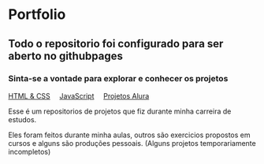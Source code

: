 # Portfolio
<h2>Todo o repositorio foi configurado para ser aberto no githubpages</h2>
<h3>Sinta-se a vontade para explorar e conhecer os projetos</h3>

<a href='https://haswolinsk.github.io/Portfolio/Projetos-HTML&CSS'>HTML & CSS<img src='https://user-images.githubusercontent.com/99846498/225628863-eac704c6-51e8-48c3-8959-5597d2c75316.png' width=15px></a>
<a href='https://haswolinsk.github.io/Portfolio/Projetos-JavaScript'>JavaScript<img src='https://user-images.githubusercontent.com/99846498/225628863-eac704c6-51e8-48c3-8959-5597d2c75316.png' width=15px></a>
<a href='https://haswolinsk.github.io/Portfolio/Projetos-Alura'>Projetos Alura<img src='https://user-images.githubusercontent.com/99846498/225628863-eac704c6-51e8-48c3-8959-5597d2c75316.png' width=15px></a>

<p>
Esse é um repositorios de projetos que fiz durante minha carreira de estudos.
</p>
<p>
Eles foram feitos durante minha aulas, outros são exercicios propostos em cursos e alguns são produções pessoais.
(Alguns projetos temporariamente incompletos)
</p>

